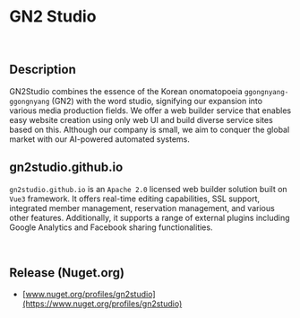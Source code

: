 # GN2 Studio

&nbsp;

## Description

GN2Studio combines the essence of the Korean onomatopoeia ``ggongnyang-ggongnyang`` (GN2) with the word studio, signifying our expansion into various media production fields. We offer a web builder service that enables easy website creation using only web UI and build diverse service sites based on this. Although our company is small, we aim to conquer the global market with our AI-powered automated systems.


## gn2studio.github.io

``gn2studio.github.io`` is an ``Apache 2.0`` licensed web builder solution built on ``Vue3`` framework. It offers real-time editing capabilities, SSL support, integrated member management, reservation management, and various other features. Additionally, it supports a range of external plugins including Google Analytics and Facebook sharing functionalities.

&nbsp;

## Release (Nuget.org)

- [www.nuget.org/profiles/gn2studio](https://www.nuget.org/profiles/gn2studio)
